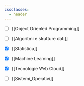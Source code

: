 ```yaml
---
cssclasses:
  - header
---
```

- [ ]  [[Object Oriented Programming]]
- [ ]  [[Algoritmi e strutture dati]]
- [x]  [[Statistica]]
- [x]  [[Machine Learning]]
- [x]  [[Tecnologie Web Cloud]]
- [ ]  [[Sistemi_Operativi]]


